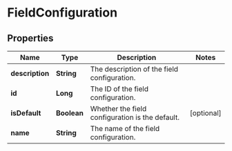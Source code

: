 # FieldConfiguration

## Properties
Name | Type | Description | Notes
------------ | ------------- | ------------- | -------------
**description** | **String** | The description of the field configuration. | 
**id** | **Long** | The ID of the field configuration. | 
**isDefault** | **Boolean** | Whether the field configuration is the default. |  [optional]
**name** | **String** | The name of the field configuration. | 

